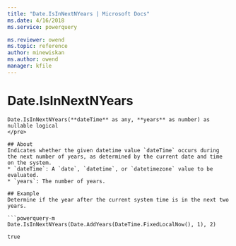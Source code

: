 ```yaml
---
title: "Date.IsInNextNYears | Microsoft Docs"
ms.date: 4/16/2018
ms.service: powerquery

ms.reviewer: owend
ms.topic: reference
author: minewiskan
ms.author: owend
manager: kfile
---
```

# Date.IsInNextNYears

```powerquery-m
Date.IsInNextNYears(**dateTime** as any, **years** as number) as nullable logical
</pre>

## About
Indicates whether the given datetime value `dateTime` occurs during the next number of years, as determined by the current date and time on the system. 
* `dateTime`: A `date`, `datetime`, or `datetimezone` value to be evaluated.
* `years`: The number of years.

## Example 
Determine if the year after the current system time is in the next two years.

```powerquery-m
Date.IsInNextNYears(Date.AddYears(DateTime.FixedLocalNow(), 1), 2)
```

`true`

